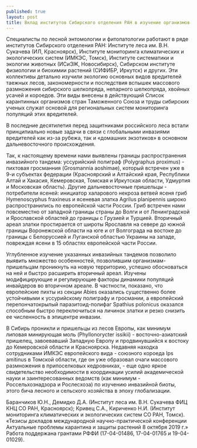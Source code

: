 ```yaml
---
published: true
layout: post
title: Вклад институтов Сибирского отделения РАН в изучение организмов-инвайдеров в лесах России
---
```


Специалисты по лесной энтомологии и фитопатологии работают в ряде институтов Сибирского отделения РАН: Институте леса им. В.Н. Сукачева (ИЛ, Красноярск), Институте мониторинга климатических и экологических систем (ИМКЭС, Томск), Институте систематики и экологии животных (ИСиЭЖ, Новосибирск), Сибирском институте физиологии и биохимии растений (СИФИБР, Иркутск) и других. Эти коллективы детально изучили экологию основных видов вредителей таежных лесов, закономерности и последствия вспышек массового размножения сибирского шелкопряда, непарного шелкопряда, хвойных усачей и короедов. Эти виды внесены в действующий Список карантинных организмов стран Таможенного Союза и труды сибирских ученых служат основой для региональных систем мониторинга популяций этих вредителей.

В последние десятилетия перед защитниками российского леса встали принципиально новые задачи в связи с глобальными инвазиями вредителей как из-за рубежа, так и «домашних экзотиков» в основном дальневосточного происхождения.

Так, к настоящему времени нами выявлены границы распространения инвазийного тандема: уссурийский полиграф (Polygraphus proximus) - пихтовая гросманния (Grosmannia aoshimae), который встречен уже в 9-и субъектах федерации (Красноярский и Алтайский края, Республики Алтай и Хакасия, Кемеровская, Томская и Иркутская области, Удмуртия и Московская область). Другие дальневосточные пришельцы - потребители ясеней: инициатор халарового некроза ветвей ясеня гриб Hymenoscyphus fraxineus и ясеневая златка Agrilus planipennis широко распространились по европейской части России. Гриб встречен нами повсеместно от западной границы страны до Волги и от Ленинградской и Ярославской областей до границы с Грузией и Турцией. Вторичный ареал златки простирается от широты Ярославля на севере до южной границы Воронежской области на юге и от Волгограда на востоке до границы с Белоруссией и Луганской областью Украины на западе, повреждая ясени в 15 областях европейской части России.

Углубленное изучение указанных инвазийных тандемов позволило выявить множество особенностей, позволившим организмам-пришельцам проникнуть на новую территорию, успешно обосноваться на ней и быстро расширить вторичный ареал. Изучены модифицирующие и регулирующие факторы динамики популяций инвайдеров во вторичном ареале. В частности, показано, что европейские пихты из секции Abies оказались существенно более устойчивыми к уссурийскому полиграфу и гросмании, а европейский перепончатокрылый паразитоид-полифаг Spathius polonicus оказался способным быстро переключиться на личинок златки и резко снизить ее численность в эпицентре инвазии.

В Сибирь проникли и пришельцы из лесов Европы, как минимум липовая минирующая моль (Phyllonorycter issikii) - восточно-азиатский пришелец, завоевавший Западную Европу и продвинувшийся к востоку до Кемеровской области и Красноярска. Недавняя находка сотрудниками ИМКЭС европейского вида - союзного короеда Ips amitinus в Томской области, где он уже образовал очаги массового размножения в припоселковых кедровниках, - еще одно яркое свидетельство необходимости в координации усилий академической науки и заинтересованных ведомств (как минимум - Россельхознадзора и Рослесхоза) по изучению инвазийной биоты, этого бича лесного и сельского хозяйства в эпоху глобализации.

Баранчиков Ю.Н., Демидко Д.А. (Институт леса им. В.Н. Сукачева ФИЦ КНЦ СО РАН, Красноярск); Кривец С.А., Кириченко Н.И. (Институт мониторинга климатических и экологических систем СО РАН, Томск).
«Тезисы докладов  международной научно-практической конференции  Актуальные проблемы  карантина и защиты растений 8 октября 2019 г.»
Работа поддержана грантами РФФИ (17-04-01486, 17-04-01765 и 19-04-01029).
